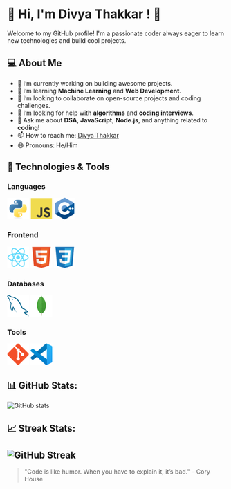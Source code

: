 # 👋 Hi, I'm Divya Thakkar ! 🚀

Welcome to my GitHub profile! I'm a passionate coder always eager to learn new technologies and build cool projects.

## 💻 About Me
- 🔭 I’m currently working on building awesome projects.
- 🌱 I’m learning **Machine Learning** and **Web Development**.
- 👯 I’m looking to collaborate on open-source projects and coding challenges.
- 🤔 I’m looking for help with **algorithms** and **coding interviews**.
- 💬 Ask me about **DSA**, **JavaScript**, **Node.js**, and anything related to **coding**!
- 📫 How to reach me: [Divya Thakkar](mailto:divyathakkar4000@gmail.com)
- 😄 Pronouns: He/Him

## 🔧 Technologies & Tools
### Languages
<p align="left">
  <img src="https://raw.githubusercontent.com/devicons/devicon/master/icons/python/python-original.svg" width="50" />
  <img src="https://raw.githubusercontent.com/devicons/devicon/master/icons/javascript/javascript-original.svg" width="50" />
  <img src="https://raw.githubusercontent.com/devicons/devicon/master/icons/cplusplus/cplusplus-original.svg" width="50" />
</p>

### Frontend
<p align="left">
  <img src="https://raw.githubusercontent.com/devicons/devicon/master/icons/react/react-original.svg" width="50" />
  <img src="https://raw.githubusercontent.com/devicons/devicon/master/icons/html5/html5-original.svg" width="50" />
  <img src="https://raw.githubusercontent.com/devicons/devicon/master/icons/css3/css3-original.svg" width="50" />
</p>

### Databases
<p align="left">
  <img src="https://raw.githubusercontent.com/devicons/devicon/master/icons/mysql/mysql-original.svg" width="50" />
  <img src="https://raw.githubusercontent.com/devicons/devicon/master/icons/mongodb/mongodb-original.svg" width="50" />
</p>

### Tools
<p align="left">
  <img src="https://raw.githubusercontent.com/devicons/devicon/master/icons/git/git-original.svg" width="50" />
  <img src="https://raw.githubusercontent.com/devicons/devicon/master/icons/vscode/vscode-original.svg" width="50" />
</p>

## 📊 GitHub Stats:
![GitHub stats](https://github-readme-stats.vercel.app/api?username=DIVYA-3112&show_icons=true&bg_color=00000000)

## 📈 Streak Stats:
![GitHub Streak](https://github-readme-streak-stats.herokuapp.com/?user=DIVYA-3112&theme=dark)
---

> "Code is like humor. When you have to explain it, it’s bad." – Cory House
